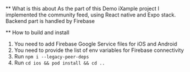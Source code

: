 ** What is this about
As the part of this Demo iXample project I implemented the community feed, using React native and Expo stack. Backend part is handled by Firebase

** How to build and install
1. You need to add Firebase Google Service files for iOS and Android
2. You need to provide the list of env variables for Firebase connectivity
3. Run `npm i --legacy-peer-deps`
4. Run `cd ios && pod install && cd ..`
